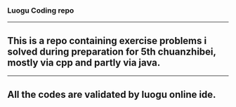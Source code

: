 ### Luogu Coding repo
---
## This is a repo containing exercise problems i solved during preparation for 5th chuanzhibei, mostly via cpp and partly via java.
---
## All the codes are validated by luogu online ide.

